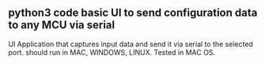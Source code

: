 python3 code basic UI to send configuration data to any MCU via serial
-------------------------------------------------------------------------------------------------------------
UI Application that captures input data and send it via serial to the selected port.
should run in MAC, WINDOWS, LINUX.
Tested in MAC OS.
